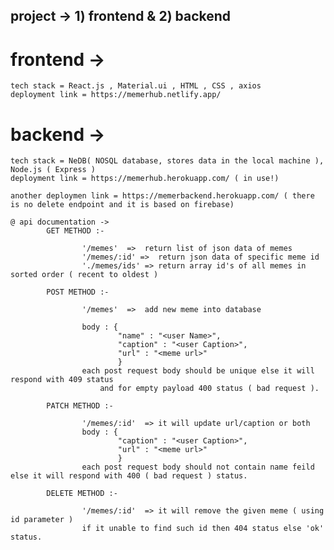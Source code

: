 ## project ->  1) frontend  &   2) backend


# frontend ->
    tech stack = React.js , Material.ui , HTML , CSS , axios 
    deployment link = https://memerhub.netlify.app/

# backend ->
    tech stack = NeDB( NOSQL database, stores data in the local machine ), Node.js ( Express )
    deployment link = https://memerhub.herokuapp.com/ ( in use!)

    another deploymen link = https://memerbackend.herokuapp.com/ ( there is no delete endpoint and it is based on firebase)

    @ api documentation ->
            GET METHOD :-

                    '/memes'  =>  return list of json data of memes
                    '/memes/:id' =>  return json data of specific meme id
                    './memes/ids' => return array id's of all memes in sorted order ( recent to oldest )       

            POST METHOD :-

                    '/memes'  =>  add new meme into database 
                    
                    body : { 
                            "name" : "<user Name>",
                            "caption" : "<user Caption>",
                            "url" : "<meme url>"
                            }         
                    each post request body should be unique else it will respond with 409 status
                        and for empty payload 400 status ( bad request ).

            PATCH METHOD :-
            
                    '/memes/:id'  => it will update url/caption or both
                    body : { 
                            "caption" : "<user Caption>",
                            "url" : "<meme url>"
                            } 
                    each post request body should not contain name feild else it will respond with 400 ( bad request ) status.

            DELETE METHOD :-

                    '/memes/:id'  => it will remove the given meme ( using id parameter )
                    if it unable to find such id then 404 status else 'ok' status.